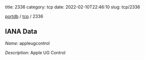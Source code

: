 title: 2336
category: tcp
date: 2022-02-10T22:46:10
slug: tcp/2336

[portdb](/) / [tcp](/category/tcp.html) / 2336


## IANA Data

_Name:_ appleugcontrol

_Description:_ Apple UG Control

